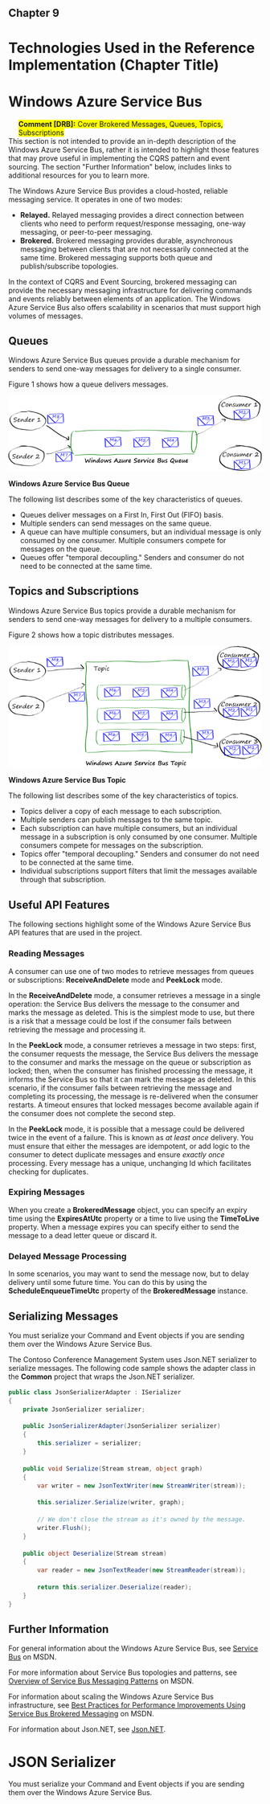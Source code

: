 ## Chapter 9

# Technologies Used in the Reference Implementation (Chapter Title)

# Windows Azure Service Bus  

<div style="margin-left:20px;margin-right:20px;">
  <span style="background-color:yellow;">
    <b>Comment [DRB]:</b>
	Cover Brokered Messages, Queues, Topics, Subscriptions
  </span>
</div> 
This section is not intended to provide an in-depth description of the Windows Azure Service Bus, rather it is intended to highlight those features that may prove useful in implementing the CQRS pattern and event sourcing. The section "Further Information" below, includes links to additional resources for you to learn more.

The Windows Azure Service Bus provides a cloud-hosted, reliable messaging service. It operates in one of two modes:

* **Relayed.** Relayed messaging provides a direct connection between clients who need to perform request/response messaging, one-way messaging, or peer-to-peer messaging.
* **Brokered.** Brokered messaging provides durable, asynchronous messaging between clients that are not necessarily connected at the same time. Brokered messaging supports both queue and publish/subscribe topologies.

In the context of CQRS and Event Sourcing, brokered messaging can provide the necessary messaging infrastructure for delivering commands and events reliably between elements of an application. The Windows Azure Service Bus also offers scalability in scenarios that must support high volumes of messages.

## Queues

Windows Azure Service Bus queues provide a durable mechanism for senders to send one-way messages for delivery to a single consumer. 

Figure 1 shows how a queue delivers messages.

![Figure 1][fig1] 

**Windows Azure Service Bus Queue**

The following list describes some of the key characteristics of queues.

* Queues deliver messages on a First In, First Out (FIFO) basis.
* Multiple senders can send messages on the same queue.
* A queue can have multiple consumers, but an individual message is only consumed by one consumer. Multiple consumers compete for messages on the queue.
* Queues offer "temporal decoupling." Senders and consumer do not need to be connected at the same time. 

## Topics and Subscriptions

Windows Azure Service Bus topics provide a durable mechanism for senders to send one-way messages for delivery to a multiple consumers. 

Figure 2 shows how a topic distributes messages.

![Figure 2][fig2] 

**Windows Azure Service Bus Topic**

The following list describes some of the key characteristics of topics.

* Topics deliver a copy of each message to each subscription.
* Multiple senders can publish messages to the same topic.
* Each subscription can have multiple consumers, but an individual message in a subscription is only consumed by one consumer. Multiple consumers compete for messages on the subscription.
* Topics offer "temporal decoupling." Senders and consumer do not need to be connected at the same time.
* Individual subscriptions support filters that limit the messages available through that subscription.

## Useful API Features

The following sections highlight some of the Windows Azure Service Bus API features that are used in the project.

### Reading Messages

A consumer can use one of two modes to retrieve messages from queues or subscriptions: **ReceiveAndDelete** mode and **PeekLock** mode.

In the **ReceiveAndDelete** mode, a consumer retrieves a message in a single operation: the Service Bus delivers the message to the consumer and marks the message as deleted. This is the simplest mode to use, but there is a risk that a message could be lost if the consumer fails between retrieving the message and processing it.

In the **PeekLock** mode, a consumer retrieves a message in two steps: first, the consumer requests the message, the Service Bus delivers the message to the consumer and marks the message on the queue or subscription as locked; then, when the consumer has finished processing the message, it informs the Service Bus so that it can mark the message as deleted. In this scenario, if the consumer fails between retrieving the message and completing its processing, the message is re-delivered when the consumer restarts. A timeout ensures that locked messages become available again if the consumer does not complete the second step.

In the **PeekLock** mode, it is possible that a message could be delivered twice in the event of a failure. This is known as *at least once* delivery. You must ensure that either the messages are idempotent, or add logic to the consumer to detect duplicate messages and ensure *exactly once* processing. Every message has a unique, unchanging Id which facilitates checking for duplicates.

### Expiring Messages

When you create a **BrokeredMessage** object, you can specify an expiry time using the **ExpiresAtUtc** property or a time to live using the **TimeToLive** property. When a message expires you can specify either to send the message to a dead letter queue or discard it.

### Delayed Message Processing

In some scenarios, you may want to send the message now, but to delay delivery until some future time. You can do this by using the **ScheduleEnqueueTimeUtc** property of the **BrokeredMessage** instance.

## Serializing Messages

You must serialize your Command and Event objects if you are sending them over the Windows Azure Service Bus.

The Contoso Conference Management System uses Json.NET serializer to serialize messages. The following code sample shows the adapter class in the **Common** project that wraps the Json.NET serializer.

```Cs
public class JsonSerializerAdapter : ISerializer
{
    private JsonSerializer serializer;

    public JsonSerializerAdapter(JsonSerializer serializer)
    {
        this.serializer = serializer;
    }

    public void Serialize(Stream stream, object graph)
    {
        var writer = new JsonTextWriter(new StreamWriter(stream));

        this.serializer.Serialize(writer, graph);

        // We don't close the stream as it's owned by the message.
        writer.Flush();
    }

    public object Deserialize(Stream stream)
    {
        var reader = new JsonTextReader(new StreamReader(stream));

        return this.serializer.Deserialize(reader);
    }
}
```


## Further Information

For general information about the Windows Azure Service Bus, see 
[Service Bus][sb] on MSDN. 

For more information about Service Bus topologies and patterns, see
[Overview of Service Bus Messaging Patterns][sbpatterns] on MSDN.

For information about scaling the Windows Azure Service Bus 
infrastructure, see [Best Practices for Performance Improvements Using 
Service Bus Brokered Messaging][sbperf] on MSDN. 

For information about Json.NET, see [Json.NET][jsonnet].

# JSON Serializer

You must serialize your Command and Event objects if you are sending them over the Windows Azure Service Bus.


[fig1]:           images/Reference_09_ServiceBusQueue.png?raw=true
[fig2]:           images/Reference_09_ServiceBusTopic.png?raw=true

[sb]:             http://msdn.microsoft.com/en-us/library/ee732537.aspx
[sbperf]:         http://msdn.microsoft.com/en-us/library/hh528527.aspx
[sbpatterns]:     http://msdn.microsoft.com/en-us/library/hh410103.aspx
[jsonnet]:		  http://james.newtonking.com/pages/json-net.aspx